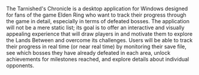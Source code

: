 The Tarnished's Chronicle is a desktop application for Windows designed for fans of the game Elden Ring who want to track their progress through the game in detail, especially in terms of defeated bosses. The application will not be a mere static list; its goal is to offer an interactive and visually appealing experience that will draw players in and motivate them to explore the Lands Between and overcome its challenges. Users will be able to track their progress in real time (or near real time) by monitoring their save file, see which bosses they have already defeated in each area, unlock achievements for milestones reached, and explore details about individual opponents.
